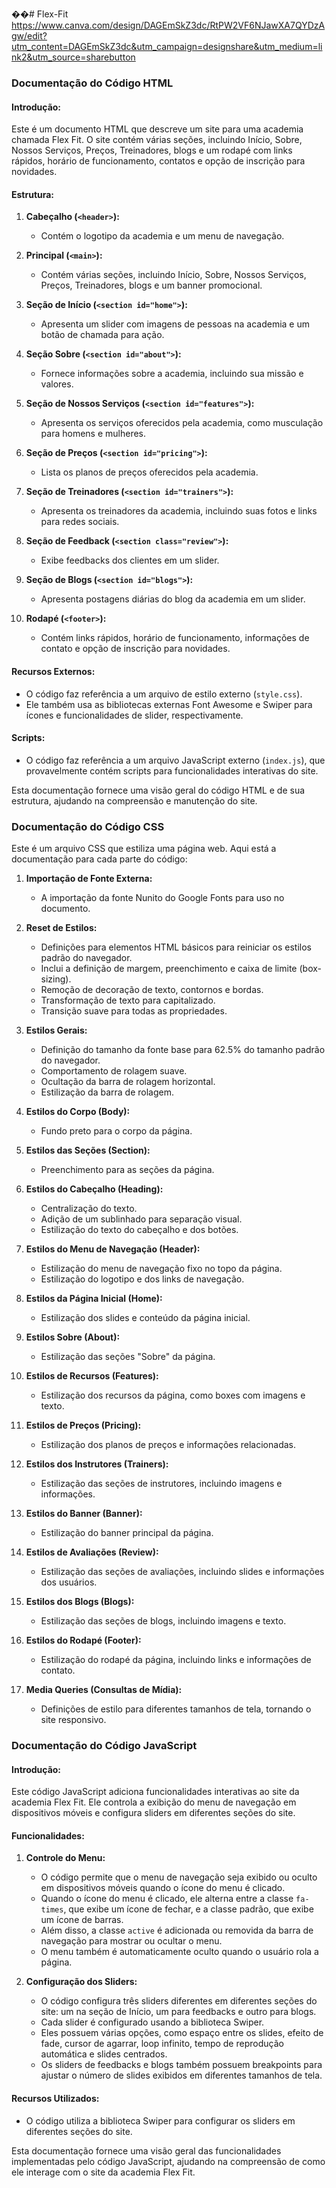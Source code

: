 
��#   F l e x - F i t  
 https://www.canva.com/design/DAGEmSkZ3dc/RtPW2VF6NJawXA7QYDzAgw/edit?utm_content=DAGEmSkZ3dc&utm_campaign=designshare&utm_medium=link2&utm_source=sharebutton




### Documentação do Código HTML

#### Introdução:
Este é um documento HTML que descreve um site para uma academia chamada Flex Fit. O site contém várias seções, incluindo Início, Sobre, Nossos Serviços, Preços, Treinadores, blogs e um rodapé com links rápidos, horário de funcionamento, contatos e opção de inscrição para novidades.

#### Estrutura:

1. **Cabeçalho (`<header>`):**
    - Contém o logotipo da academia e um menu de navegação.

2. **Principal (`<main>`):**
    - Contém várias seções, incluindo Início, Sobre, Nossos Serviços, Preços, Treinadores, blogs e um banner promocional.

3. **Seção de Início (`<section id="home">`):**
    - Apresenta um slider com imagens de pessoas na academia e um botão de chamada para ação.

4. **Seção Sobre (`<section id="about">`):**
    - Fornece informações sobre a academia, incluindo sua missão e valores.

5. **Seção de Nossos Serviços (`<section id="features">`):**
    - Apresenta os serviços oferecidos pela academia, como musculação para homens e mulheres.

6. **Seção de Preços (`<section id="pricing">`):**
    - Lista os planos de preços oferecidos pela academia.

7. **Seção de Treinadores (`<section id="trainers">`):**
    - Apresenta os treinadores da academia, incluindo suas fotos e links para redes sociais.

8. **Seção de Feedback (`<section class="review">`):**
    - Exibe feedbacks dos clientes em um slider.

9. **Seção de Blogs (`<section id="blogs">`):**
    - Apresenta postagens diárias do blog da academia em um slider.

10. **Rodapé (`<footer>`):**
    - Contém links rápidos, horário de funcionamento, informações de contato e opção de inscrição para novidades.

#### Recursos Externos:
- O código faz referência a um arquivo de estilo externo (`style.css`).
- Ele também usa as bibliotecas externas Font Awesome e Swiper para ícones e funcionalidades de slider, respectivamente.

#### Scripts:
- O código faz referência a um arquivo JavaScript externo (`index.js`), que provavelmente contém scripts para funcionalidades interativas do site.

Esta documentação fornece uma visão geral do código HTML e de sua estrutura, ajudando na compreensão e manutenção do site.



### Documentação do Código CSS


Este é um arquivo CSS que estiliza uma página web. Aqui está a documentação para cada parte do código:

1. **Importação de Fonte Externa:**
   - A importação da fonte Nunito do Google Fonts para uso no documento.

2. **Reset de Estilos:**
   - Definições para elementos HTML básicos para reiniciar os estilos padrão do navegador.
   - Inclui a definição de margem, preenchimento e caixa de limite (box-sizing).
   - Remoção de decoração de texto, contornos e bordas.
   - Transformação de texto para capitalizado.
   - Transição suave para todas as propriedades.

3. **Estilos Gerais:**
   - Definição do tamanho da fonte base para 62.5% do tamanho padrão do navegador.
   - Comportamento de rolagem suave.
   - Ocultação da barra de rolagem horizontal.
   - Estilização da barra de rolagem.

4. **Estilos do Corpo (Body):**
   - Fundo preto para o corpo da página.

5. **Estilos das Seções (Section):**
   - Preenchimento para as seções da página.

6. **Estilos do Cabeçalho (Heading):**
   - Centralização do texto.
   - Adição de um sublinhado para separação visual.
   - Estilização do texto do cabeçalho e dos botões.

7. **Estilos do Menu de Navegação (Header):**
   - Estilização do menu de navegação fixo no topo da página.
   - Estilização do logotipo e dos links de navegação.

8. **Estilos da Página Inicial (Home):**
   - Estilização dos slides e conteúdo da página inicial.

9. **Estilos Sobre (About):**
   - Estilização das seções "Sobre" da página.

10. **Estilos de Recursos (Features):**
    - Estilização dos recursos da página, como boxes com imagens e texto.

11. **Estilos de Preços (Pricing):**
    - Estilização dos planos de preços e informações relacionadas.

12. **Estilos dos Instrutores (Trainers):**
    - Estilização das seções de instrutores, incluindo imagens e informações.

13. **Estilos do Banner (Banner):**
    - Estilização do banner principal da página.

14. **Estilos de Avaliações (Review):**
    - Estilização das seções de avaliações, incluindo slides e informações dos usuários.

15. **Estilos dos Blogs (Blogs):**
    - Estilização das seções de blogs, incluindo imagens e texto.

16. **Estilos do Rodapé (Footer):**
    - Estilização do rodapé da página, incluindo links e informações de contato.

17. **Media Queries (Consultas de Mídia):**
    - Definições de estilo para diferentes tamanhos de tela, tornando o site responsivo.





### Documentação do Código JavaScript

#### Introdução:
Este código JavaScript adiciona funcionalidades interativas ao site da academia Flex Fit. Ele controla a exibição do menu de navegação em dispositivos móveis e configura sliders em diferentes seções do site.

#### Funcionalidades:

1. **Controle do Menu:**
    - O código permite que o menu de navegação seja exibido ou oculto em dispositivos móveis quando o ícone do menu é clicado.
    - Quando o ícone do menu é clicado, ele alterna entre a classe `fa-times`, que exibe um ícone de fechar, e a classe padrão, que exibe um ícone de barras.
    - Além disso, a classe `active` é adicionada ou removida da barra de navegação para mostrar ou ocultar o menu.
    - O menu também é automaticamente oculto quando o usuário rola a página.

2. **Configuração dos Sliders:**
    - O código configura três sliders diferentes em diferentes seções do site: um na seção de Início, um para feedbacks e outro para blogs.
    - Cada slider é configurado usando a biblioteca Swiper.
    - Eles possuem várias opções, como espaço entre os slides, efeito de fade, cursor de agarrar, loop infinito, tempo de reprodução automática e slides centrados.
    - Os sliders de feedbacks e blogs também possuem breakpoints para ajustar o número de slides exibidos em diferentes tamanhos de tela.

#### Recursos Utilizados:
- O código utiliza a biblioteca Swiper para configurar os sliders em diferentes seções do site.

Esta documentação fornece uma visão geral das funcionalidades implementadas pelo código JavaScript, ajudando na compreensão de como ele interage com o site da academia Flex Fit.





